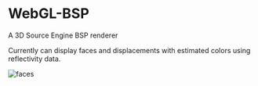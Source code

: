 # WebGL-BSP
A 3D Source Engine BSP renderer

Currently can display faces and displacements with estimated colors using reflectivity data.

![faces](https://i.imgur.com/ssqsHpv.png)
